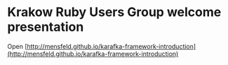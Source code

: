 # Krakow Ruby Users Group welcome presentation

Open [http://mensfeld.github.io/karafka-framework-introduction](http://mensfeld.github.io/karafka-framework-introduction)
